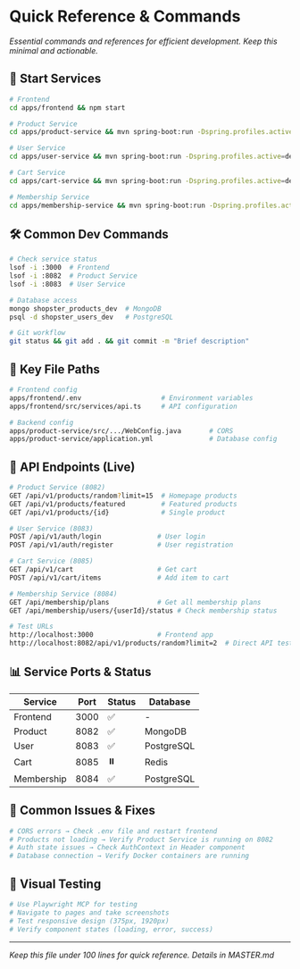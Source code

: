 # Quick Reference & Commands

*Essential commands and references for efficient development. Keep this minimal and actionable.*

## 🚀 Start Services
```bash
# Frontend
cd apps/frontend && npm start

# Product Service
cd apps/product-service && mvn spring-boot:run -Dspring.profiles.active=dev

# User Service  
cd apps/user-service && mvn spring-boot:run -Dspring.profiles.active=dev

# Cart Service
cd apps/cart-service && mvn spring-boot:run -Dspring.profiles.active=dev

# Membership Service
cd apps/membership-service && mvn spring-boot:run -Dspring.profiles.active=dev
```

## 🛠 Common Dev Commands
```bash
# Check service status
lsof -i :3000  # Frontend
lsof -i :8082  # Product Service
lsof -i :8083  # User Service

# Database access
mongo shopster_products_dev  # MongoDB
psql -d shopster_users_dev   # PostgreSQL

# Git workflow
git status && git add . && git commit -m "Brief description"
```

## 🔧 Key File Paths
```bash
# Frontend config
apps/frontend/.env                    # Environment variables
apps/frontend/src/services/api.ts     # API configuration

# Backend config  
apps/product-service/src/.../WebConfig.java       # CORS
apps/product-service/application.yml              # Database config
```

## 🎯 API Endpoints (Live)
```bash
# Product Service (8082)
GET /api/v1/products/random?limit=15  # Homepage products
GET /api/v1/products/featured         # Featured products
GET /api/v1/products/{id}             # Single product

# User Service (8083)  
POST /api/v1/auth/login              # User login
POST /api/v1/auth/register           # User registration

# Cart Service (8085)
GET /api/v1/cart                     # Get cart
POST /api/v1/cart/items              # Add item to cart

# Membership Service (8084)
GET /api/membership/plans            # Get all membership plans
GET /api/membership/users/{userId}/status # Check membership status

# Test URLs
http://localhost:3000                # Frontend app
http://localhost:8082/api/v1/products/random?limit=2  # Direct API test
```

## 📊 Service Ports & Status
| Service | Port | Status | Database |
|---------|------|--------|----------|
| Frontend | 3000 | ✅ | - |
| Product | 8082 | ✅ | MongoDB |
| User | 8083 | ✅ | PostgreSQL |
| Cart | 8085 | ⏸️ | Redis |
| Membership | 8084 | ✅ | PostgreSQL |

## 🚨 Common Issues & Fixes
```bash
# CORS errors → Check .env file and restart frontend
# Products not loading → Verify Product Service is running on 8082
# Auth state issues → Check AuthContext in Header component
# Database connection → Verify Docker containers are running
```

## 📱 Visual Testing
```bash
# Use Playwright MCP for testing
# Navigate to pages and take screenshots
# Test responsive design (375px, 1920px)
# Verify component states (loading, error, success)
```

---
*Keep this file under 100 lines for quick reference. Details in MASTER.md*